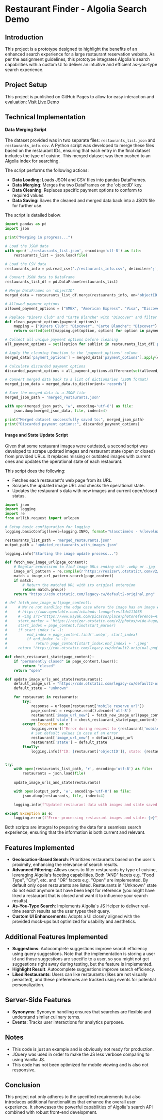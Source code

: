 # Restaurant Finder - Algolia Search Demo

## Introduction

This project is a prototype designed to highlight the benefits of an enhanced search experience for a large restaurant reservation website. As per the assignment guidelines, this prototype integrates Algolia's search capabilities with a custom UI to deliver an intuitive and efficient as-you-type search experience.

## Project Setup

This project is published on GitHub Pages to allow for easy interaction and evaluation: [Visit Live Demo](https://jonx.github.io/algolia/)

## Technical Implementation

#### Data Merging Script

The dataset provided was in two separate files: `restaurants_list.json` and `restaurants_info.csv`. A Python script was developed to merge these files based on the restaurant IDs, ensuring that each entry in the final dataset includes the type of cuisine. This merged dataset was then pushed to an Algolia index for searching.

The script performs the following actions:
- **Data Loading**: Loads JSON and CSV files into pandas DataFrames.
- **Data Merging**: Merges the two DataFrames on the 'objectID' key.
- **Data Cleaning**: Replaces specific payment options to conform to required values.
- **Data Saving**: Saves the cleaned and merged data back into a JSON file for further use.

The script is detailed below:

```python
import pandas as pd
import json

print("Merging in progress...")

# Load the JSON data
with open('./restaurants_list.json', encoding='utf-8') as file:
    restaurants_list = json.load(file)

# Load the CSV data
restaurants_info = pd.read_csv('./restaurants_info.csv', delimiter=';', encoding='utf-8')

# Convert JSON data to DataFrame
restaurants_list_df = pd.DataFrame(restaurants_list)

# Merge DataFrames on 'objectID'
merged_data = restaurants_list_df.merge(restaurants_info, on='objectID', how='left')

# Allowed payment options
allowed_payment_options = ["AMEX", "American Express", "Visa", "Discover", "MasterCard"]

# Replace "Diners Club" and "Carte Blanche" with "Discover" and filter allowed payment options
def clean_payment_options(payment_options):
    mapping = {"Diners Club": "Discover", "Carte Blanche": "Discover"}
    return sorted(set([mapping.get(option, option) for option in payment_options if option in allowed_payment_options]))

# Collect all unique payment options before cleaning
all_payment_options = set([option for sublist in restaurants_list_df['payment_options'] for option in sublist])

# Apply the cleaning function to the 'payment_options' column
merged_data['payment_options'] = merged_data['payment_options'].apply(clean_payment_options)

# Calculate discarded payment options
discarded_payment_options = all_payment_options.difference(set(allowed_payment_options)).difference({"Diners Club", "Carte Blanche"})

# Convert merged data back to a list of dictionaries (JSON format)
merged_json_data = merged_data.to_dict(orient='records')

# Save the merged data to a JSON file
merged_json_path = 'merged_restaurants.json'

with open(merged_json_path, 'w', encoding='utf-8') as file:
    json.dump(merged_json_data, file, indent=4)

print("Merged dataset successfully saved to:", merged_json_path)
print("Discarded payment options:", discarded_payment_options)
```

#### Image and State Update Script

Given that some restaurant images were outdated, a second script was developed to scrape updated images and restaurant state (open or closed) from provided URLs. It replaces missing or outdated images with current ones and updates the operational state of each restaurant.

This script does the following:
- Fetches each restaurant's web page from its URL.
- Scrapes the updated image URL and checks the operational state.
- Updates the restaurant's data with new images and current open/closed status.

```python
import json
import logging
import re
from urllib.request import urlopen

# Setup basic configuration for logging
logging.basicConfig(level=logging.INFO, format='%(asctime)s - %(levelname)s - %(message)s')

restaurants_list_path = 'merged_restaurants.json'
output_path = 'updated_restaurants_with_images.json'

logging.info("Starting the image update process...")

def fetch_new_image_url(page_content):
    # Regular expression to find image URLs ending with .webp or .jpg
    image_url_pattern = re.compile(r'https://resizer\.otstatic\.com/v2/photos/[^.]+?\.(webp|jpg|jpeg)')
    match = image_url_pattern.search(page_content)
    if match:
        # Return the matched URL with its original extension
        return match.group()
    return "https://cdn.otstatic.com/legacy-cw/default2-original.png"

# def fetch_new_image_url(page_content):
#     # We're not handling the edge case where the image has an image external to opentable like this one:
#     # https://www.opentable.com/ichabods-lounge?restId=111058
#     # <img src="https://www.kayak.com/picasso/place?photoreference=ATplDJZBRDKmFeQLXmnctrQxAwrVcwl05bqZ5kdlz3ypx5_jsfn6zHjepeZa8rWSaRXH68LstBs_XGSmGScpwVNGds9vQPM-LapfRm8UF7uoYGM-PsrgAZP90kChyxuaFwLa8tzCcPG6Z2eMU0pMHqtsSVPXPCa-fYcE5iyp_qoyE6yBTMah&amp;caller=opentable-pms-prod-sc&amp;maxheight=720" alt="Ichabod's Lounge, Las Vegas, NV" class="sbo1nca9mYc- MiUu-Hmt5zk-" title="Ichabod's Lounge, Las Vegas, NV" data-test="restaurant-profile-photo" fetchpriority="high">
#     start_marker = 'https://resizer.otstatic.com/v2/photos/wide-huge/'
#     start_index = page_content.find(start_marker)
#     if start_index != -1:
#         end_index = page_content.find('.webp', start_index)
#         if end_index != -1:
#             return page_content[start_index:end_index] + '.jpeg'
#     return "https://cdn.otstatic.com/legacy-cw/default2-original.png"

def check_restaurant_state(page_content):
    if "permanently closed" in page_content.lower():
        return "closed"
    return "open"

def update_image_urls_and_state(restaurants):
    default_image_url = "https://cdn.otstatic.com/legacy-cw/default2-original.png"
    default_state = "unknown"

    for restaurant in restaurants:
        try:
            response = urlopen(restaurant['mobile_reserve_url'])
            page_content = response.read().decode('utf-8')
            restaurant['image_url_new'] = fetch_new_image_url(page_content) or default_image_url
            restaurant['state'] = check_restaurant_state(page_content)
        except Exception as e:
            logging.error(f"Error during request to {restaurant['mobile_reserve_url']}: {e}")
            # Set default values in case of an error
            restaurant['image_url_new'] = default_image_url
            restaurant['state'] = default_state
        finally:
            logging.info(f"ID: {restaurant['objectID']}, state: {restaurant['state']}, New Image URL: {restaurant['image_url_new']}")


try:
    with open(restaurants_list_path, 'r', encoding='utf-8') as file:
        restaurants = json.load(file)
    
    update_image_urls_and_state(restaurants)

    with open(output_path, 'w', encoding='utf-8') as file:
        json.dump(restaurants, file, indent=4)

    logging.info(f"Updated restaurant data with images and state saved to: {output_path}")

except Exception as e:
    logging.error(f"Error processing restaurant images and state: {e}")
```

Both scripts are integral to preparing the data for a seamless search experience, ensuring that the information is both current and relevant.

## Features Implemented

- **Geolocation-Based Search**: Prioritizes restaurants based on the user's proximity, enhancing the relevance of search results.
- **Advanced Filtering**: Allows users to filter restaurants by type of cuisine, leveraging Algolia's faceting capabilities. Both "AND" facets e.g. "Food Type", "City", etc. and "OR" facets e.g. "Open" are implemented. By default only open restaurants are listed. Restaurants in "Unknown" state do not exist anymore but have been kept for reference (you might have liked a restaurant that is closed and want it to influence your search results).
- **As-You-Type Search**: Implements Algolia's JS Helper to deliver real-time search results as the user types their query.
- **Custom UI Enhancements**: Adopts a UI closely aligned with the provided mock-ups but optimized for usability and aesthetics.

## Additional Features Implemented

- **Suggestions**: Autocomplete suggestions improve search efficiency using query suggestions. Note that the implementation is storing a user id and those suggestions are specific to a user, so you might not get suggestions right away during testing, but the feature is implemented.
- **Highlight Result**: Autocomplete suggestions improve search efficiency.
- **Liked Restaurants**: Users can like restaurants (likes are not visually persisted), and these preferences are tracked using events for potential personalization.

## Server-Side Features

- **Synonyms**: Synonym handling ensures that searches are flexible and understand similar culinary terms.
- **Events**: Tracks user interactions for analytics purposes.

## Notes

- This code is just an example and is obviously not ready for production.
- JQuery was used in order to make the JS less verbose comparing to using Vanilla JS.
- This code has not been optimized for mobile viewing and is also not responsive.

## Conclusion

This project not only adheres to the specified requirements but also introduces additional functionalities that enhance the overall user experience. It showcases the powerful capabilities of Algolia's search API combined with robust front-end development.

